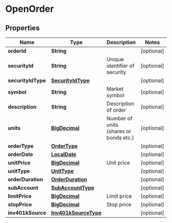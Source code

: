 # OpenOrder

## Properties
Name | Type | Description | Notes
------------ | ------------- | ------------- | -------------
**orderId** | **String** |  |  [optional]
**securityId** | **String** | Unique identifier of security |  [optional]
**securityIdType** | [**SecurityIdType**](SecurityIdType.md) |  |  [optional]
**symbol** | **String** | Market symbol |  [optional]
**description** | **String** | Description of order |  [optional]
**units** | [**BigDecimal**](BigDecimal.md) | Number of units (shares or bonds etc.) |  [optional]
**orderType** | [**OrderType**](OrderType.md) |  |  [optional]
**orderDate** | [**LocalDate**](LocalDate.md) |  |  [optional]
**unitPrice** | [**BigDecimal**](BigDecimal.md) | Unit price |  [optional]
**unitType** | [**UnitType**](UnitType.md) |  |  [optional]
**orderDuration** | [**OrderDuration**](OrderDuration.md) |  |  [optional]
**subAccount** | [**SubAccountType**](SubAccountType.md) |  |  [optional]
**limitPrice** | [**BigDecimal**](BigDecimal.md) | Limit price |  [optional]
**stopPrice** | [**BigDecimal**](BigDecimal.md) | Stop price |  [optional]
**inv401kSource** | [**Inv401kSourceType**](Inv401kSourceType.md) |  |  [optional]
